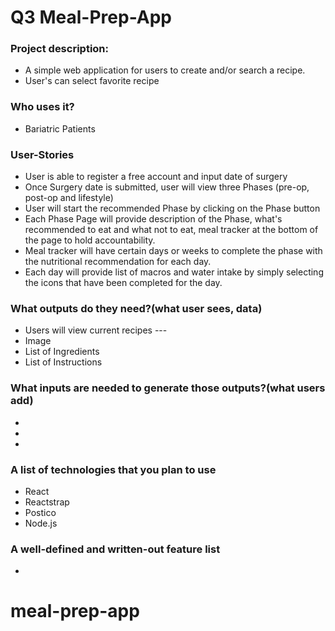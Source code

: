 # Q3 Meal-Prep-App


### Project description:
  - A simple web application for users to create and/or search a recipe. 
  - User's can select favorite recipe 
  
### Who uses it?
- Bariatric Patients

### User-Stories
- User is able to register a free account and input date of surgery
- Once Surgery date is submitted, user will view three Phases (pre-op, post-op and lifestyle)
- User will start the recommended Phase by clicking on the Phase button
- Each Phase Page will provide description of the Phase, what's recommended to eat and what not to eat, meal tracker at the bottom of the page to hold accountability.
- Meal tracker will have certain days or weeks to complete the phase with the nutritional recommendation for each day. 
- Each day will provide list of macros and water intake by simply selecting the icons that have been completed for the day. 

### What outputs do they need?(what user sees, data)
- Users will view current recipes --- 
-  Image
-  List of Ingredients 
-  List of Instructions

### What inputs are needed to generate those outputs?(what users add)
- 
- 
- 
### A list of technologies that you plan to use
- React
- Reactstrap
- Postico
- Node.js

### A well-defined and written-out feature list
-




# meal-prep-app
